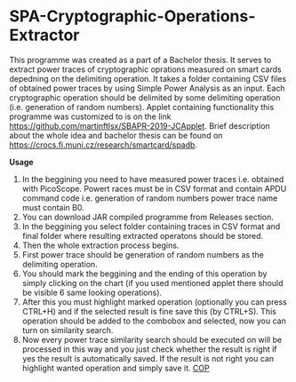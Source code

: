 # SPA-Cryptographic-Operations-Extractor

This programme was created as a part of a Bachelor thesis.
It serves to extract power traces of cryptographic oprations measured on smart cards depedning on the delimiting operation.
It takes a folder containing CSV files of obtained power traces by using Simple Power Analysis as an input.
Each cryptographic operation should be delimited by some delimiting operation (i.e. generation of random numbers).
Applet containing functionality this programme was customized to is on the link https://github.com/martinftlsx/SBAPR-2019-JCApplet.
Brief description about the whole idea and bachelor thesis can be found on https://crocs.fi.muni.cz/research/smartcard/spadb.

**Usage**
1. In the beggining you need to have measured power traces i.e. obtained with PicoScope. Powert races  must be in CSV format and contain APDU command code i.e. generation of random numbers power trace name must contain B0.
2. You can download JAR compiled programme from Releases section.
3. In the beggining you select folder containing traces in CSV format and final folder where resulting extracted operatons should be stored.
4. Then the whole extraction process begins.
5. First power trace should be generation of random numbers as the delimiting operation.
6. You should mark the beggining and the ending of this operation by simply clicking on the chart (if you used mentioned applet there should be visible 6 same looking operations).
7. After this you must highlight marked operation (optionally you can press CTRL+H) and if the selected result is fine save this (by CTRL+S). This operation should be added to the combobox and selected, now you can turn on similarity search.
8. Now every power trace similarity search should be executed on will be processed in this way and you just check whether the result is right if yes the result is automatically saved. If the result is not right you can highlight wanted operation and simply save it.
[COP](images/COP.png)
